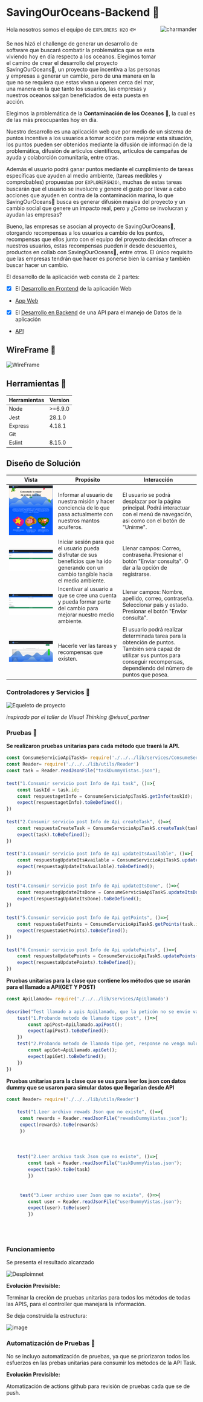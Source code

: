 # SavingOurOceans-Backend 🐳

Hola nosotros somos el equipo de ```EXPLORERS H2O``` 🐟
<img align="right" height="200px" src="https://www.pngplay.com/wp-content/uploads/11/Mantine-Pokemon-Background-PNG.png" alt="charmander" />
</br>

 

Se nos hizó el challenge de generar un desarrollo de software que buscará combatir la problemática que se esta viviendo hoy en día respecto a los oceanos.
Elegimos tomar el camino de crear el desarrollo del proyecto SavingOurOceans🐠, un proyecto que incentiva a las personas y empresas a generar un cambio, pero de una manera en la que no se requiera que estas vivan u operen cerca del mar, una manera en la que tanto los usuarios, las empresas y nuestros oceanos salgan beneficiados de esta puesta en acción.

 

Elegimos la problemática de la **Contaminación de los Oceanos** 🌊, la cual es de las más preocupantes hoy en día.

 

Nuestro desarrollo es una aplicación web que por medio de un sistema de puntos incentive a los usuarios a tomar acción para mejorar esta situación, los puntos pueden ser obtenidos mediante la difusión de información de la problemática, difusión de artículos científicos, artículos de campañas de ayuda y colaborción comunitaria, entre otras.

 

Además el usuario podrá ganar puntos mediante el cumplimiento de tareas específicas que ayuden al medio ambiente, (tareas medibles y comprobables) propuestas por ```EXPLORERSH2O```💧, muchas de estas tareas buscarán que el usuario se involucre y genere el gusto por llevar a cabo acciones que ayuden en contra de la contaminación marina, lo que SavingOurOceans🐡 busca es generar difusión masiva del proyecto y un cambio social que genere un impacto real, pero y ¿Como se involucran y ayudan las empresas? 

 

Bueno, las empresas se asocian al proyecto de SavingOurOceans🐙, otorgando recompensas a los usuarios a cambio de los puntos, recompensas que ellos junto con el equipo del proyecto decidan ofrecer a nuestros usuarios, estas recompensas pueden ir desde descuentos, productos en collab con SavingOurOceans🦑, entre otros. El único requisito que las empresas tendrán que hacer es ponerse bien la camisa y también buscar hacer un cambio.

 

El desarrollo de la aplicación web consta de 2 partes:
- [x] El [Desarrollo en Frontend](https://github.com/Elchicogamer117/savingouroceansfrtnd) de la aplicación Web 
- [App Web](https://elchicogamer117.github.io/savingouroceansfrtnd/index.html)
- [x] El [Desarrollo en Backend](https://github.com/OlafRuv/SavingOurOceans-Backend) de una API para el manejo de Datos de la aplicación
- [API](https://saveouroceanapi.azurewebsites.net/)
 


## WireFrame 🐳

![WireFrame](https://user-images.githubusercontent.com/99162884/168502479-b33fb1e1-925e-4520-b7d5-c42276da3141.png)

## Herramientas 🐋

| Herramientas | Version |
| ------------ | ------- |
| Node         | >=6.9.0 |
| Jest         | 28.1.0  |
| Express      | 4.18.1  |
| Git          |         |
| Eslint       | 8.15.0  |

## Diseño de Solución

| Vista | Propósito | Interacción |
| ----- | --------- | ----------- |
| ![img](image/README/1652657209202.png) | Informar al usuario de nuestra misión y hacer conciencia de lo que pasa actualmente con nuestros mantos acuíferos.               | El usuario se podrá desplazar por la página principal. Podrá interactuar con el menú de navegación, asi como con el botón de "Unirme". |
| ![img](image/README/1652657323232.png) | Iniciar sesión para que el usuario pueda disfrutar de sus beneficios que ha ido generando con un cambio tangible hacia el medio ambiente. | Llenar campos: Correo, contraseña. Presionar el botón "Enviar consulta". O dar a la opción de registrarse. |
| ![img](image/README/1652657333177.png) | Incentivar al usuario a que se cree una cuenta y pueda formar parte del cambio para mejorar nuestro medio ambiente.              |Llenar campos: Nombre, apellido, correo, contraseña. Seleccionar pais y estado. Presionar el botón "Enviar consulta".|
| ![img](image/README/1652657412122.png) | Hacerle ver las tareas y recompensas que existen.                                                                             | El usuario podrá realizar determinada tarea para la obtención de puntos. También será capaz de utilizar sus puntos para conseguir recompensas, dependiendo del número de puntos que posea. |


### Controladores y Servicios 🐳

![Equeleto de proyecto](https://user-images.githubusercontent.com/99162884/168502435-abf197f0-7cb8-4b25-a8fc-96bc1fba71d7.jpeg)

_inspirado por el taller de Visual Thinking @visual_partner_
 

### Pruebas 🐳

__Se realizaron pruebas unitarias para cada método que traerá la API.__

```js
const ConsumeServicioApiTaskS= require('./../../lib/services/ConsumeServicioApiTaskS')
const Reader= require('./../../lib/utils/Reader')
const task = Reader.readJsonFile("taskDummyVistas.json"); 

test("1.Consumir servicio post Info de Api task", ()=>{
    const taskId = task.id;
    const respuestagetInfo = ConsumeServicioApiTaskS.getInfo(taskId);
    expect(respuestagetInfo).toBeDefined();
})

test("2.Consumir servicio post Info de Api createTask", ()=>{ 
    const respuestaCreateTask = ConsumeServicioApiTaskS.createTask(task);
    expect(task).toBeDefined();
})

test("3.Consumir servicio post Info de Api updateItsAvailable", ()=>{ 
    const respuestagUpdateItsAvailable = ConsumeServicioApiTaskS.updateItsAvailable(task.id, task.isAvailable);
    expect(respuestagUpdateItsAvailable).toBeDefined();
})

test("4.Consumir servicio post Info de Api updateItsDone", ()=>{ 
    const respuestagUpdateItsDone = ConsumeServicioApiTaskS.updateItsDone(task.id, task.isDone);
    expect(respuestagUpdateItsDone).toBeDefined();
})

test("5.Consumir servicio post Info de Api getPoints", ()=>{ 
    const respuestaGetPoints = ConsumeServicioApiTaskS.getPoints(task.id);
    expect(respuestaGetPoints).toBeDefined();
})

test("6.Consumir servicio post Info de Api updatePoints", ()=>{ 
    const respuestaUpdatePoints = ConsumeServicioApiTaskS.updatePoints(task.id, task.points);
    expect(respuestaUpdatePoints).toBeDefined();
})


```

__Pruebas unitarias para la clase que contiene los métodos que se usarán para el llamado a API(GET Y POST)__

```js
const ApiLlamado= require('./../../lib/services/ApiLlamado')

describe("Test llamado a apis ApiLlamado, que la peticón no se envie vacía", ()=>{
    test("1.Probando metodo de llamado tipo post", ()=>{   
        const apiPost=ApiLlamado.apiPost();
        expect(apiPost).toBeDefined();
    })  
    test("2.Probando metodo de llamado tipo get, response no venga nulo", ()=>{   
        const apiGet=ApiLlamado.apiGet();
        expect(apiGet).toBeDefined();
    }) 
})
```

__Pruebas unitarias para la clase que se usa para leer los json con datos dummy que se usaron para simular datos que llegarían desde API__

```js
const Reader= require('./../../lib/utils/Reader')

    test("1.Leer archivo rewads Json que no existe", ()=>{
     const rewards = Reader.readJsonFile("rewadsDummyVistas.json"); 
     expect(rewards).toBe(rewards)
     })
  


    test("2.Leer archivo task Json que no existe", ()=>{
        const task = Reader.readJsonFile("taskDummyVistas.json"); 
        expect(task).toBe(task)
        })

           
     test("3.Leer archivo user Json que no existe", ()=>{
        const user = Reader.readJsonFile("userDummyVistas.json"); 
        expect(user).toBe(user)
        })


   
```
### Funcionamiento
Se presenta el resultado alcanzado

![Desploimnet](https://user-images.githubusercontent.com/89102805/168504703-3bb18f43-dd5f-4607-a846-ad768e89eb52.gif)


__Evolución Previsible:__ 

Terminar la creción de pruebas unitarias para todos los métodos de todas las APIS, para el controller que manejará la información.

Se deja construida la estructura:

![image](https://user-images.githubusercontent.com/99162884/168500007-1c492649-03f5-4c81-b05f-fee09b2120bd.png)


### Automatización de Pruebas 🐳

No se incluyo automatización de pruebas, ya que se priorizaron todos los esfuerzos en las prebas unitarias para consumir los métodos de la API Task.

__Evolución Previsible:__ 

Atomatización de actions github para revisión de pruebas cada que se de push.

